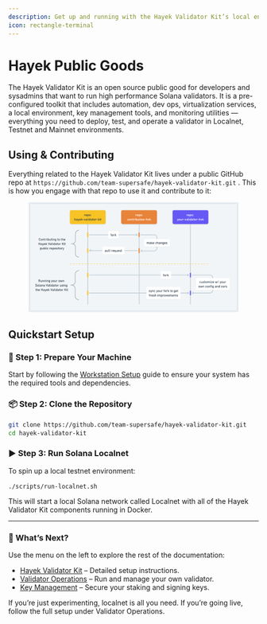 ```yaml
---
description: Get up and running with the Hayek Validator Kit’s local environment in minutes
icon: rectangle-terminal
---
```


# Hayek Public Goods

The Hayek Validator Kit is an open source public good for developers and sysadmins that want to run high performance Solana validators. It is a pre-configured toolkit that includes automation, dev ops, virtualization services, a local environment, key management tools, and monitoring utilities — everything you need to deploy, test, and operate a validator in Localnet, Testnet and Mainnet environments.

## Using & Contributing

Everything related to the Hayek Validator Kit lives under a public GitHub repo at `https://github.com/team-supersafe/hayek-validator-kit.git` . This is how you engage with that repo to use it and contribute to it:

<figure><img src=".gitbook/assets/image (2).png" alt=""><figcaption></figcaption></figure>

## Quickstart Setup

### 🧰 Step 1: Prepare Your Machine

Start by following the [Workstation Setup](hayek-validator-kit/workstation-setup.md) guide to ensure your system has the required tools and dependencies.

### 📦 Step 2: Clone the Repository

```bash
git clone https://github.com/team-supersafe/hayek-validator-kit.git
cd hayek-validator-kit
```

### ▶️ Step 3: Run Solana Localnet

To spin up a local testnet environment:

```
./scripts/run-localnet.sh
```

This will start a local Solana network called Localnet with all of the Hayek Validator Kit components running in Docker.

***

### 🧭 What’s Next?

Use the menu on the left to explore the rest of the documentation:

* [Hayek Validator Kit](broken-reference) – Detailed setup instructions.
* [Validator Operations](broken-reference) – Run and manage your own validator.
* [Key Management](broken-reference) – Secure your staking and signing keys.

If you’re just experimenting, localnet is all you need. If you’re going live, follow the full setup under Validator Operations.
